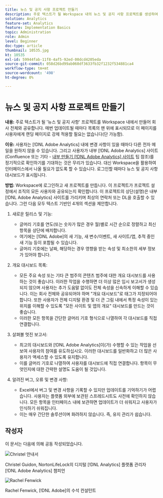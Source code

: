```yaml
---
title: 뉴스 및 공지 사항 프로젝트 만들기
description: 주로 텍스트가 될 Workspace 내의 뉴스 및 공지 사항 프로젝트를 생성하여 회사 전체와 공유합니다.
solution: Analytics
feature-set: Analytics
feature: Implementation Basics
topic: Administration
role: Admin
level: Beginner
doc-type: article
thumbnail: 10535.jpg
kt: 10535
exl-id: 59944fab-11f8-4af5-92ed-00dcd4205eda
source-git-commit: 058d26bd99ab060df3633fb32f1232f534881ca4
workflow-type: tm+mt
source-wordcount: '498'
ht-degree: 0%

---
```


# 뉴스 및 공지 사항 프로젝트 만들기

**내용:** 주로 텍스트가 될 &#39;뉴스 및 공지 사항&#39; 프로젝트를 Workspace 내에서 만들어 회사 전체와 공유합니다. 매번 업데이트될 때마다 목록의 맨 위에 표시되므로 이 페이지를 사용자에게 랜딩 페이지로 강제 적용할 필요는 없습니다(단 가능함).

**이유:** 사용자는 [!DNL Adobe Analytics] 내에 변경 사항이 있을 때마다 다른 전자 메일을 원하지 않을 수 있습니다. 그리고 사용자가 내부 [!DNL Adobe Analytics] 사이트(Confluence 또는 기타 - [내부 만들기 [!DNL Adobe Analytics] 사이트](create-an-internal-adobe-analytics-site.md) 팁 참조)를 정기적으로 확인하기를 기대하는 것은 무리가 있습니다. 대신 Workspace을 활용하여 인터페이스에서 나올 필요가 없도록 할 수 있습니다. 로그인할 때마다 뉴스 및 공지 사항 대시보드가 표시됩니다.

**방법:** Workspace에 로그인하고 새 프로젝트를 만듭니다. 이 프로젝트가 프로젝트 설정에서 조직의 모든 사용자와 공유되는지 확인합니다. 이 프로젝트의 상단(설명)은 내부 [!DNL Adobe Analytics] 사이트를 가리키며 최상의 연락처 또는 DL을 호출할 수 있습니다. 그런 다음 모두 텍스트 기반인 4개의 섹션을 제안합니다.

1. 새로운 릴리스 및 기능:

   * 글머리 기호를 연도(또는 숫자가 많은 경우 월)별로 시간 순으로 정렬하고 최신 항목을 상단에 배치합니다.
   * 여기에는 [!DNL Adobe]의 새 기능, 새 변수/이벤트, 새 사이트/앱, 추적 중인 새 기능 등이 포함될 수 있습니다.
   * 글머리 기호에는 날짜, 해당하는 경우 영향을 받는 속성 및 최소한의 세부 정보가 있어야 합니다.

1. 개요 대시보드 목록:

   * 모든 주요 속성 또는 기타 큰 범주의 콘텐츠 범주에 대한 개요 대시보드를 사용하는 것이 좋습니다. 이러한 작업을 수행하면 더 이상 많은 임시 보고서가 생성되지 않으며 사용자는 추가 도움말 없이도 전체 속성을 신속하게 이해할 수 있습니다. 이는 회사 전체와 공유되어야 하며 &quot;개요 대시보드&quot;로 태그가 지정되어야 합니다. 또한 사용자가 전체 디지털 환경 및 더 큰 그림 내에서 특정 속성이 있는 위치를 이해할 수 있도록 &quot;모든 사이트 및 앱의 개요&quot; 대시보드를 만드는 것이 좋습니다.
   * 이러한 모든 항목을 간단한 글머리 기호 형식으로 나열하여 각 대시보드를 직접 연결합니다.

1. 살펴볼 멋진 보고서:

   * 최고의 대시보드와 [!DNL Adobe Analytics]이(가) 수행할 수 있는 작업을 선보여 사용자의 참여를 유도하십시오. 이러한 대시보드를 일반화하고 더 많은 사용자가 액세스할 수 있도록 유지합니다.
   * 이를 글머리 기호로 나열하여 사용자를 대시보드에 직접 연결합니다. 항목이 무엇인지에 대한 간략한 설명도 도움이 될 것입니다.

1. 알려진 버그, 오류 및 변경 사항:

   * Excel에서 버그 및 변경 사항을 기록할 수 있지만 업데이트를 기억하기가 어렵습니다. 사용자는 플랫폼 외부에 보관된 스프레드시트도 사전에 확인하지 않습니다. 모든 항목을 인터페이스 내에 보관하면 업데이트가 더 쉬워지고 사용자가 인식하기 쉬워집니다.
   * 이는 매우 간단한 솔루션이며 화려하지 않습니다. 즉, 유지 관리가 쉽습니다.

## 작성자

이 문서는 다음에 의해 공동 작성되었습니다.

![Christel 안내서](assets/Christel-Headshot-150.png)

Christel Guidon, NortonLifeLock의 디지털 [!DNL Analytics] 플랫폼 관리자
[!DNL Adobe Analytics] 챔피언

![Rachel Fenwick](assets/Rachel-Fenwick-150.png)

Rachel Fenwick, [!DNL Adobe]의 수석 컨설턴트

